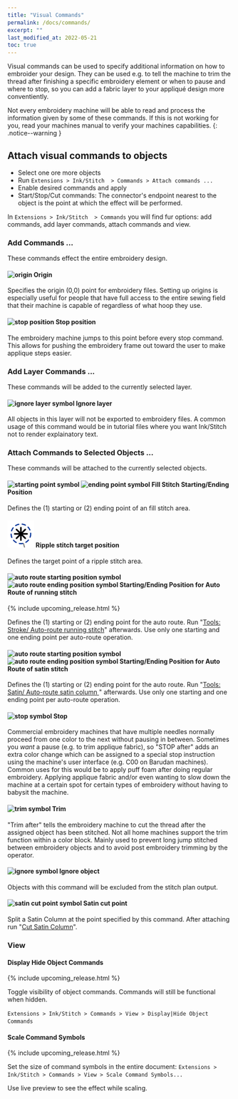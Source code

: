 ```yaml
---
title: "Visual Commands"
permalink: /docs/commands/
excerpt: ""
last_modified_at: 2022-05-21
toc: true
---
```

Visual commands can be used to specify additional information on how to embroider your design. They can be used e.g. to tell the machine to trim the thread after finishing a specific embroidery element or when to pause and where to stop, so you can add a fabric layer to your appliqué design more conventiently.

Not every embroidery machine will be able to read and process the information given by some of these commands. If this is not working for you, read your machines manual to verify your machines capabilities.
{: .notice--warning }

## Attach visual commands to objects

* Select one ore more objects
* Run `Extensions > Ink/Stitch  > Commands > Attach commands ...`
* Enable desired commands and apply
* Start/Stop/Cut commands: The connector's endpoint nearest to the object is the point at which the effect will be performed.

In `Extensions > Ink/Stitch  > Commands` you will find fur options: add commands, add layer commands, attach commands and view.

### Add Commands ...

These commands effect the entire embroidery design.

#### ![origin](/assets/images/docs/visual-commands-origin.jpg) Origin

Specifies the origin (0,0) point for embroidery files. Setting up origins is especially useful for people that have full access to the entire sewing field that their machine is capable of regardless of what hoop they use.


#### ![stop position](/assets/images/docs/visual-commands-stop-position.jpg) Stop position

The embroidery machine jumps to this point before every stop command. This allows for pushing the embroidery frame out toward the user to make applique steps easier.


### Add Layer Commands ...

These commands will be added to the currently selected layer.

#### ![ignore layer symbol](/assets/images/docs/visual-commands-ignore-layer.jpg) Ignore layer

All objects in this layer will not be exported to embroidery files. A common usage of this command would be in tutorial files where you want Ink/Stitch not to render explainatory text.

### Attach Commands to Selected Objects ...

These commands will be attached to the currently selected objects.

#### ![starting point symbol](/assets/images/docs/visual-commands-start.jpg) ![ending point symbol](/assets/images/docs/visual-commands-end.jpg) Fill Stitch Starting/Ending Position

Defines the (1) starting or (2) ending point of an fill stitch area.

#### ![ripple stitch target symbol](/assets/images/docs/visual-commands-ripple-target.png) Ripple stitch target position

Defines the target point of a ripple stitch area.

####  ![auto route starting position symbol](/assets/images/docs/visual-commands-auto-route-satin-stitch-start.jpg) ![auto route  ending position symbol](/assets/images/docs/visual-commands-auto-route-satin-stitch-end.jpg) Starting/Ending Position for Auto Route of running stitch 

{% include upcoming_release.html %}

Defines the (1) starting or (2) ending point for the auto route. Run  "[Tools: Stroke/ Auto-route running stitch](https://inkstitch.org/docs/stroke-tools/)" afterwards.
Use only one starting and one ending point per auto-route operation.

####  ![auto route starting position symbol](/assets/images/docs/visual-commands-auto-route-satin-stitch-start.jpg) ![auto route  ending position symbol](/assets/images/docs/visual-commands-auto-route-satin-stitch-end.jpg) Starting/Ending Position for Auto Route of satin stitch

Defines the (1) starting or (2) ending point for the auto route. Run "[Tools: Satin/ Auto-route satin column ](/docs/satin-tools/#auto-route-satin-columns)" afterwards.
Use only one starting and one ending point per auto-route operation.

#### ![stop symbol](/assets/images/docs/visual-commands-stop.jpg) Stop

Commercial embroidery machines that have multiple needles normally proceed from one color to the next without pausing in between. Sometimes you *want* a pause (e.g. to trim applique fabric), so "STOP after" adds an extra color change which can be assigned to a special stop instruction using the machine's user interface (e.g. C00 on Barudan machines). Common uses for this would be to apply puff foam after doing regular embroidery.  Applying applique fabric and/or even wanting to slow down the machine at a certain spot for certain types of embroidery without having to babysit the machine.

#### ![trim symbol](/assets/images/docs/visual-commands-trim.jpg) Trim

"Trim after" tells the embroidery machine to cut the thread after the assigned object has been stitched.  Not all home machines support the trim function within a color block.  Mainly used to prevent long jump stitched between embroidery objects and to avoid post embroidery trimming by the operator.



#### ![ignore symbol](/assets/images/docs/visual-commands-ignore.jpg) Ignore object

Objects with this command will be excluded from the stitch plan output.

#### ![satin cut point symbol](/assets/images/docs/visual-commands-satin-cut-point.jpg) Satin cut point

Split a Satin Column at the point specified by this command. After attaching run "[Cut Satin Column](/docs/satin-tools/#cut-satin-column)".

### View

#### Display Hide Object Commands

{% include upcoming_release.html %}

Toggle visibility of object commands. Commands will still be functional when hidden.

`Extensions > Ink/Stitch > Commands > View > Display|Hide Object Commands`

#### Scale Command Symbols

{% include upcoming_release.html %}

Set the size of command symbols in the entire document: `Extensions > Ink/Stitch > Commands > View > Scale Command Symbols...`

Use live preview to see the effect while scaling.
